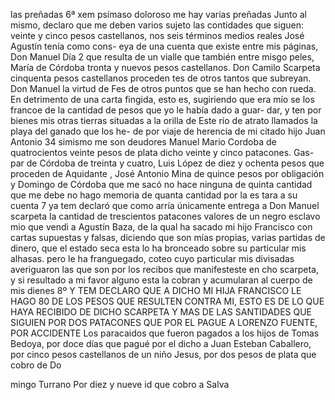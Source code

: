 las preñadas
6ª xem psímaso doloroso me hay varias preñadas
Junto al mismo, declaro que me deben varios sujeto las contidades que siguen: veinte y cinco pesos castellanos, nos seis términos medios reales José Agustín tenía como cons- eya de una cuenta que existe entre mis páginas, Don Manuel
Día 2 que resulta de un vialle que también entre misgo peles, María de Córdoba tronta y nuevos pesos castellanos. Don Camilo Scarpeta cinquenta pesos castellanos proceden tes de otros tantos que subreyan. Don Manuel la virtud de
Fes de otros puntos que se han hecho con rueda. En detrimento de una carta fingida, esto es, sugiriendo que era mío se los francoe de la cantidad de pesos que yo le había dado a guar- dar, y ten por bienes mis otras tierras situadas a la orilla de
Este río de atrato llamados la playa del ganado que los he- de por viaje de herencia de mi citado hijo Juan Antonio 34 simismo me son deudores Manuel Mario Cordoba de quatrocientos veinte pesos de plata dicho veinte y cinco patacones. Gas-
par de Córdoba de treinta y cuatro, Luis López de diez y ochenta pesos que proceden de Aquidante , José Antonio Mina de quince pesos por obligación y Domingo de Córdoba que me sacó no hace ninguna de quinta cantidad
que me debe no hago memoria de quanta cantidad por la es tara a su cuenta 7 ya tem declaró que como arría únicamente entrega a Don Manuel scarpeta la cantidad de trescientos patacones valores de un negro
esclavo mio que vendi a Agustín Baza, de la qual ha sacado mi hijo Francisco con cartas supuestas y falsas, diciendo que son mías propias, varias partidas de dinero, que el estado seca esta lo ha bronceado sobre su particular mis alhasas.
pero le ha franguegado, coteo cuyo particular mis divisadas averiguaron las que son por los recibos que manifesteste en cho scarpeta, y si resultado a mi favor alguno esta la cobran y acumularan al cuerpo de mis dienes
8º Y TEM DECLARO QUE A DICHO MI HIJA FRANCISCO LE HAGO 80 DE LOS PESOS QUE RESULTEN CONTRA MI, ESTO ES DE LO QUE HAYA RECIBIDO DE DICHO SCARPETA Y MAS DE LAS SANTIDADES QUE SIGUIEN POR DOS PATACONES QUE POR EL PAGUE A LORENZO FUENTE, POR ACCIDENTE
Los paracaidos que fueron pagados a los hijos de Tomas Bedoya, por doce días que pagué por el dicho a Juan Esteban Caballero, por cinco pesos castellanos de un niño Jesus, por dos pesos de plata que cobro de Do

mingo Turrano
Por diez y nueve id que cobro a Salva